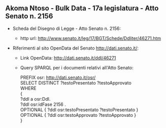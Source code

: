 ## Akoma Ntoso - Bulk Data - 17a legislatura - Atto Senato n. 2156 ##

* Scheda del Disegno di Legge - Atto Senato n. 2156:
	* http url: http://www.senato.it/leg/17/BGT/Schede/Ddliter/46271.htm

* Riferimenti al sito OpenData del Senato http://dati.senato.it/:
	* Link OpenData: http://dati.senato.it/ddl/46271
	* Query SPARQL per i documenti relativi all'Atto Senato:

        PREFIX osr: <http://dati.senato.it/osr/>  
		SELECT DISTINCT ?testoPresentato ?testoApprovato  
		WHERE  
		{  
		    ?ddl a osr:Ddl.  
		    ?ddl osr:idFase 2156 .  
		    OPTIONAL { ?ddl osr:testoPresentato ?testoPresentato }  
		    OPTIONAL { ?ddl osr:testoApprovato ?testoApprovato }  
		}
		